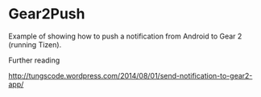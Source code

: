 Gear2Push
=========

Example of showing how to push a notification from Android to Gear 2 (running Tizen). 

Further reading

http://tungscode.wordpress.com/2014/08/01/send-notification-to-gear2-app/
